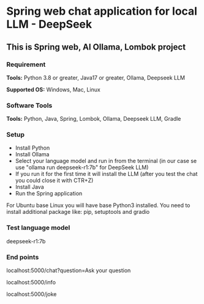 # Spring web chat application for local LLM - DeepSeek

## This is Spring web, AI Ollama, Lombok project

### Requirement

<p><b>Tools:</b> Python 3.8 or greater, Java17 or greater, Ollama, Deepseek LLM</p>

<p><b>Supported OS:</b> Windows, Mac, Linux</p>

### Software Tools

<p><b>Tools:</b> Python, Java, Spring, Lombok, Ollama, Deepseek LLM, Gradle</p>

### Setup

<ul>
    <li>Install Python</li>
    <li>Install Ollama</li>
    <li>Select your language model and run in from the terminal (in our case se use "ollama run deepseek-r1:7b" for DeepSeek LLM)</li>
    <li>If you run it for the first time it will install the LLM (after you test the chat you could close it with CTR+Z)</li>
    <li>Install Java</li>
    <li>Run the Spring application</li>
</ul>

<p>For Ubuntu base Linux you will have base Python3 installed. You need to install additional package like: pip, setuptools and gradio</p>

### Test language model

deepseek-r1:7b

### End points

localhost:5000/chat?question=Ask your question

localhost:5000/info

localhost:5000/joke